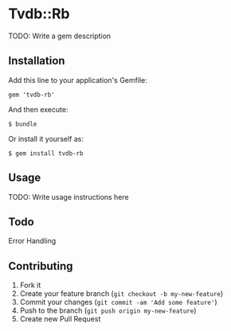 # Tvdb::Rb

TODO: Write a gem description

## Installation

Add this line to your application's Gemfile:

    gem 'tvdb-rb'

And then execute:

    $ bundle

Or install it yourself as:

    $ gem install tvdb-rb

## Usage

TODO: Write usage instructions here

## Todo

Error Handling

## Contributing

1. Fork it
2. Create your feature branch (`git checkout -b my-new-feature`)
3. Commit your changes (`git commit -am 'Add some feature'`)
4. Push to the branch (`git push origin my-new-feature`)
5. Create new Pull Request
